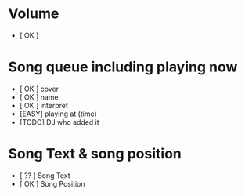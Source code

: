
# Volume
- [ OK ]

# Song queue including playing now
- [ OK ] cover
- [ OK ] name
- [ OK ] interpret
- [EASY] playing at (time)
- [TODO] DJ who added it

# Song Text & song position
- [ ?? ] Song Text
- [ OK ] Song Position

